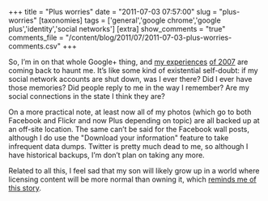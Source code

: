 +++
title = "Plus worries"
date = "2011-07-03 07:57:00"
slug = "plus-worries"
[taxonomies]
tags = ['general','google chrome','google plus','identity','social networks']
[extra]
show_comments = "true"
comments_file = "/content/blog/2011/07/2011-07-03-plus-worries-comments.csv"
+++

So, I’m in on that whole Google+ thing, and [my experiences](http://philwilson.org/blog/2007/11/google-lockout) [of 2007](http://philwilson.org/blog/2007/11/google-be-gone) are coming back to haunt me. It’s like some kind of existential self-doubt: if my social network accounts are shut down, was I ever there? Did I ever have those memories? Did people reply to me in the way I remember? Are my social connections in the state I think they are?

On a more practical note, at least now all of my photos (which go to both Facebook and Flickr and now Plus depending on topic) are all backed up at an off-site location. The same can’t be said for the Facebook wall posts, although I do use the "Download your information" feature to take infrequent data dumps. Twitter is pretty much dead to me, so although I have historical backups, I’m don’t plan on taking any more.

Related to all this, I feel sad that my son will likely grow up in a world where licensing content will be more normal than owning it, which [reminds me of this story](http://www.ftrain.com/nanolaw.html).
